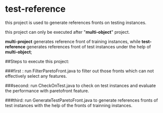 # test-reference
this project is used to generate references fronts on testing instances.

this project can only be executed after "**multi-object**" project.

**multi-project** generates reference front of training instances, while **test-reference** generates references front of test instances under the help of **multi-object**;


##Steps to execute this project:

###first :
    run FilterParetoFront.java to filter out those fronts which can not effectively select any features.

###second:
    run CheckOnTest.java to check on test instances and evaluate the performance with paretofront feature.

###third:
    run GenerateTestParetoFront.java to generate references fronts of test instances with the help of the fronts of trainning instances.